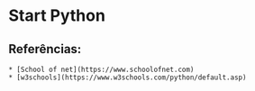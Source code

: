 # Start Python

## Referências:
    * [School of net](https://www.schoolofnet.com)
    * [w3schools](https://www.w3schools.com/python/default.asp)